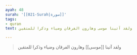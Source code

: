 ```yaml
---
ayah: 48
surah: '[[021-Surah|سورة]]'
tags:
- quran
text: ولقد آتينا موسى وهارون الفرقان وضياء وذكرا للمتقين

---
```

> ولقد آتينا [[موسى]] وهارون الفرقان وضياء وذكرا للمتقين
